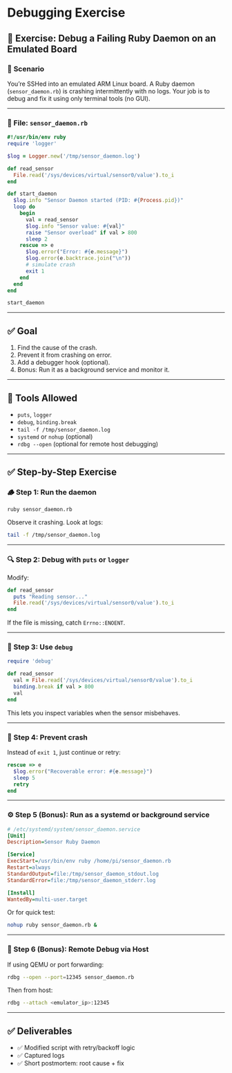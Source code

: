 # Debugging Exercise

## 🧪 **Exercise: Debug a Failing Ruby Daemon on an Emulated Board**

### 🧾 **Scenario**

You’re SSHed into an emulated ARM Linux board. A Ruby daemon (`sensor_daemon.rb`) is crashing intermittently with no logs. Your job is to debug and fix it using only terminal tools (no GUI).

---

### 📁 File: `sensor_daemon.rb`

```ruby
#!/usr/bin/env ruby
require 'logger'

$log = Logger.new('/tmp/sensor_daemon.log')

def read_sensor
  File.read('/sys/devices/virtual/sensor0/value').to_i
end

def start_daemon
  $log.info "Sensor Daemon started (PID: #{Process.pid})"
  loop do
    begin
      val = read_sensor
      $log.info "Sensor value: #{val}"
      raise "Sensor overload" if val > 800
      sleep 2
    rescue => e
      $log.error("Error: #{e.message}")
      $log.error(e.backtrace.join("\n"))
      # simulate crash
      exit 1
    end
  end
end

start_daemon
```

---

## ✅ **Goal**

1. Find the cause of the crash.
2. Prevent it from crashing on error.
3. Add a debugger hook (optional).
4. Bonus: Run it as a background service and monitor it.

---

## 🧰 **Tools Allowed**

* `puts`, `logger`
* `debug`, `binding.break`
* `tail -f /tmp/sensor_daemon.log`
* `systemd` or `nohup` (optional)
* `rdbg --open` (optional for remote host debugging)

---

## ✅ **Step-by-Step Exercise**

### 🪵 Step 1: Run the daemon

```sh
ruby sensor_daemon.rb
```

Observe it crashing. Look at logs:

```sh
tail -f /tmp/sensor_daemon.log
```

---

### 🔍 Step 2: Debug with `puts` or `logger`

Modify:

```ruby
def read_sensor
  puts "Reading sensor..."
  File.read('/sys/devices/virtual/sensor0/value').to_i
end
```

If the file is missing, catch `Errno::ENOENT`.

---

### 🐞 Step 3: Use `debug`

```ruby
require 'debug'

def read_sensor
  val = File.read('/sys/devices/virtual/sensor0/value').to_i
  binding.break if val > 800
  val
end
```

This lets you inspect variables when the sensor misbehaves.

---

### 🧯 Step 4: Prevent crash

Instead of `exit 1`, just continue or retry:

```ruby
rescue => e
  $log.error("Recoverable error: #{e.message}")
  sleep 5
  retry
end
```

---

### ⚙️ Step 5 (Bonus): Run as a systemd or background service

```ini
# /etc/systemd/system/sensor_daemon.service
[Unit]
Description=Sensor Ruby Daemon

[Service]
ExecStart=/usr/bin/env ruby /home/pi/sensor_daemon.rb
Restart=always
StandardOutput=file:/tmp/sensor_daemon_stdout.log
StandardError=file:/tmp/sensor_daemon_stderr.log

[Install]
WantedBy=multi-user.target
```

Or for quick test:

```sh
nohup ruby sensor_daemon.rb &
```

---

### 🚨 Step 6 (Bonus): Remote Debug via Host

If using QEMU or port forwarding:

```sh
rdbg --open --port=12345 sensor_daemon.rb
```

Then from host:

```sh
rdbg --attach <emulator_ip>:12345
```

---

## ✅ **Deliverables**

* ✅ Modified script with retry/backoff logic
* ✅ Captured logs
* ✅ Short postmortem: root cause + fix

